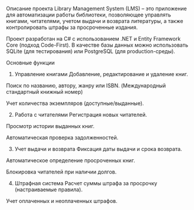 Описание проекта
Library Management System (LMS) – это приложение для автоматизации работы библиотеки, позволяющее управлять книгами, читателями, учетом выдачи и возврата литературы, а также контролировать штрафы за просроченные издания.

Проект разработан на C# с использованием .NET и Entity Framework Core (подход Code-First). В качестве базы данных можно использовать SQLite (для тестирования) или PostgreSQL (для production-среды).

Основные функции
1. Управление книгами
Добавление, редактирование и удаление книг.

Поиск по названию, автору, жанру или ISBN.
(Международный стандартный книжный номер)

Учет количества экземпляров (доступные/выданные).

2. Работа с читателями
Регистрация новых читателей.

Просмотр истории выданных книг.

Автоматическая проверка задолженностей.

3. Учет выдачи и возврата
Фиксация даты выдачи и срока возврата.

Автоматическое определение просроченных книг.

Блокировка читателей при наличии долгов.

4. Штрафная система
Расчет суммы штрафа за просрочку (настраиваемые правила).

Учет оплаченных и неоплаченных штрафов.


